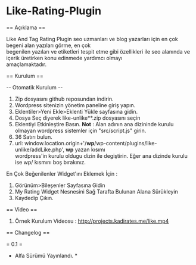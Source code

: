 # Like-Rating-Plugin
== Açıklama ==

Like And Tag Rating Plugin seo uzmanları ve blog yazarları için en çok begeni alan yazıları görme, en çok <br>
begenilen yazıları ve  etiketleri tespit etme gibi  özellikleri ile seo  alanında ve içerik üretirken konu edinmede yardımcı olmayı <br>
amaçlamaktadır.



== Kurulum ==

-- Otomatik Kurulum --

1. Zip dosyasını github reposundan indirin.
2. Wordpress sitenizin yönetim paneline giriş yapın.
3. Eklentiler>Yeni Ekle>Eklenti Yükle sayfasına gidin.
4. Dosya Seç diyerek like-unlike**.zip dosyasını seçin
5. Eklentiyi Etkinleştire Basın.
<b>Not</b> : Alan adının ana dizininde kurulu olmayan wordpress sistemler için "src/script.js" girin.
1. 36 Satırı bulun.
2.  url: window.location.origin+'/<b>wp</b>/wp-content/plugins/like-unlike/addLike.php', <b>wp</b> yazan kısımı <br> 
wordpress'in kurulu oldugu dizin ile degiştirin. 
Eğer ana dizinde kurulu ise wp/ kısmını boş bırakınız.

En Çok Beğenilenler Widget'ını Eklemek İçin : 
1. Görünüm>Bileşenler Sayfasına Gidin
2. My Rating Widget Nesnesini Sağ Tarafta Bulunan Alana Sürükleyin
3. Kaydedip Çıkın.

== Video ==

1. Örnek Kurulum Videosu : http://projects.kadirates.me/like.mp4

== Changelog ==

= 0.1 =
* Alfa Sürümü Yayınlandı. *

